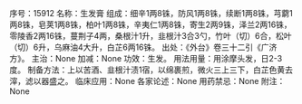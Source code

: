 序号：15912
名称：生发膏
组成：细辛1两8铢，防风1两8铢，续断1两8铢，芎藭1两8铢，皂荚1两8铢，柏叶1两8铢，辛夷仁1两8铢，寄生2两9铢，泽兰2两16铢，零陵香2两16铢，蔓荆子4两，桑根汁1升，韭根汁3合3勺，竹叶（切）6合，松叶（切）6升，乌麻油4大升，白芷6两16铢。
出处：《外台》卷三十二引《广济方》。
主治：None
加减：None
功效：生发。
用法用量：用涂摩头发，日2-3度。
制备方法：上以苦酒、韭根汁渍1宿，以绵裹煎，微火三上三下，白芷色黄去滓，滤以器盛之。
临床应用：None
各家论述：None
用药禁忌：None
附注：None
